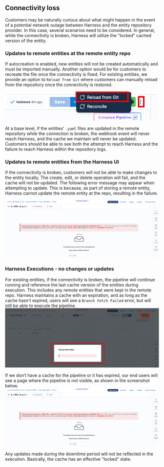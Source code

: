 ## Connectivity loss
Customers may be naturally curious about what might happen in the event of a potential network outage between Harness and the entity repository provider.  In this case, several scenarios need to be considered.  In general, while the connectivity is broken, Harness will utilize the "locked" cached version of the entity.

### Updates to remote entities at the remote entity repo
If autocreation is enabled, new entities will not be created automatically and must be imported manually.  Another option would be for customers to recreate the file once the connectivity is fixed. For existing entities, we provide an option to `Reload from Git` where customers can manually reload from the repository once the connectivity is restored.

![](/docs/platform/git-experience/static/entitycache-reloadfromgit.png)

At a base level, if the entities' `.yaml` files are updated in the remote repository while the connection is broken, the webhook event will never reach Harness, and the cache we maintain will never be updated. Customers should be able to see both the attempt to reach Harness and the failure to reach Harness within the repository logs.

### Updates to remote entities from the Harness UI
If the connectivity is broken, customers will not be able to make changes to the entity locally.  The create, edit, or delete operation will fail, and the cache will not be updated.  The following error message may appear when attempting to update.  This is because, as part of storing a remote entity, Harness cannot update the remote entity at the repo, resulting in the failure.

![](/docs/platform/git-experience/static/entitycache-brokenconnection.png)

### Harness Executions - no changes or updates
For existing entities, if the connectivity is broken, the pipeline will continue running and reference the last cache version of the entities during execution. This includes any remote entities that were kept in the remote repo.  Harness maintains a cache with an expiration, and as long as the cache hasn't expired, users will see a `Branch Fetch Failed` error, but will still be able to execute the pipeline.
![](/docs/platform/git-experience/static/entitycache-brokenconnectrun.png)

If we don’t have a cache for the pipeline or it has expired, our end users will see a page where the pipeline is not visible, as shown in the screenshot below. 
![](/docs/platform/git-experience/static/entitycache-brokenconnection.png)

Any updates made during the downtime period will not be reflected in the execution.  Basically, the cache has an effective "locked" state.  
